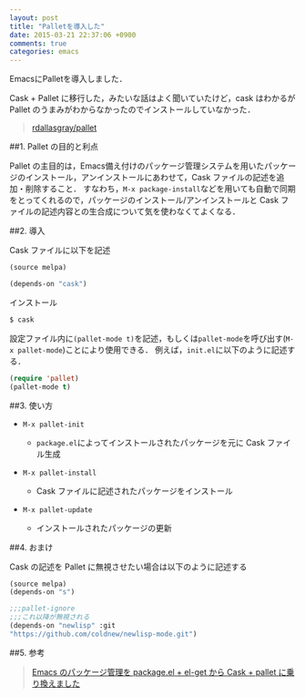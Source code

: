 ```yaml
---
layout: post
title: "Palletを導入した"
date: 2015-03-21 22:37:06 +0900
comments: true
categories: emacs
---
```


EmacsにPalletを導入しました．

<!-- more -->

Cask + Pallet に移行した，みたいな話はよく聞いていたけど，cask はわかるが Pallet のうまみがわからなかったのでインストールしていなかった．

>[rdallasgray/pallet](https://github.com/rdallasgray/pallet)

##1. Pallet の目的と利点

Pallet の主目的は，Emacs備え付けのパッケージ管理システムを用いたパッケージのインストール，アンインストールにあわせて，Cask ファイルの記述を追加・削除すること．
すなわち，`M-x package-install`などを用いても自動で同期をとってくれるので，パッケージのインストール/アンインストールと Cask ファイルの記述内容との生合成について気を使わなくてよくなる．

##2. 導入

Cask ファイルに以下を記述

```lisp
(source melpa)

(depends-on "cask")
```

インストール

```bash
$ cask
```

設定ファイル内に`(pallet-mode t)`を記述，もしくは`pallet-mode`を呼び出す(`M-x pallet-mode`)ことにより使用できる．
例えば，`init.el`に以下のように記述する．

```lisp
(require 'pallet)
(pallet-mode t)
```

##3. 使い方

* `M-x pallet-init`
    * `package.el`によってインストールされたパッケージを元に Cask ファイル生成

* `M-x pallet-install`
    * Cask ファイルに記述されたパッケージをインストール

* `M-x pallet-update`
    * インストールされたパッケージの更新

##4. おまけ

Cask の記述を Pallet に無視させたい場合は以下のように記述する

```lisp
(source melpa)
(depends-on "s")

;;;pallet-ignore
;;;これ以降が無視される
(depends-on "newlisp" :git
"https://github.com/coldnew/newlisp-mode.git")
```

##5. 参考

>[Emacs のパッケージ管理を package.el + el-get から Cask + pallet に乗り換えました](http://gongo.hatenablog.com/entry/2014/05/09/230836)
